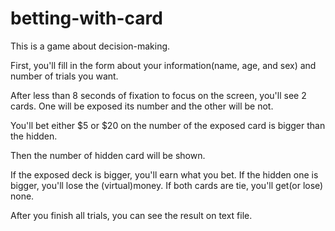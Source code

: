 # betting-with-card

This is a game about decision-making.

First, you'll fill in the form about your information(name, age, and sex) and number of trials you want.

After less than 8 seconds of fixation to focus on the screen,
you'll see 2 cards. One will be exposed its number and the other will be not.

You'll bet either $5 or $20 on the number of the exposed card is bigger than the hidden.

Then the number of hidden card will be shown.

If the exposed deck is bigger, you'll earn what you bet.
If the hidden one is bigger, you'll lose the (virtual)money.
If both cards are tie, you'll get(or lose) none.

After you finish all trials, you can see the result on text file.

